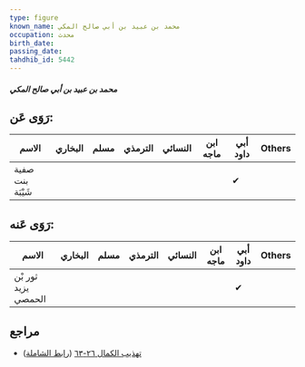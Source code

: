 ```yaml
---
type: figure
known_name: محمد بن عبيد بن أبي صالح المكي
occupation: محدث
birth_date:
passing_date:
tahdhib_id: 5442
---
```

##### محمد بن عبيد بن أبي صالح المكي

## رَوَى عَن:
| الاسم            | البخاري | مسلم | الترمذي | النسائي | ابن ماجه | أبي داود | Others |
| ---------------- | ------- | ---- | ------- | ------- | -------- | -------- | ------ |
| صفية بنت شَيْبَة |         |      |         |         |          | ✔        |        |
## رَوَى عَنه:
| الاسم               | البخاري | مسلم | الترمذي | النسائي | ابن ماجه | أبي داود | Others |
| ------------------- | ------- | ---- | ------- | ------- | -------- | -------- | ------ |
| ثور بْن يزيد الحمصي |         |      |         |         |          | ✔        |        |
## مراجع
- [تهذيب الكمال ٢٦-٦٣](obsidian://open?vault=Tahdhib-al-Kamal&file=Figures/٥٤٤٢-محمد%20بن%20عبيد%20بن%20أبي%20صالح%20المكي) ([رابط الشاملة](https://shamela.ws/book/3722/13811))